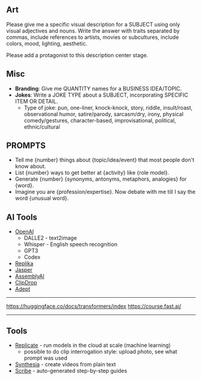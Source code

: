 ## Art

Please give me a specific visual description for a SUBJECT using only visual adjectives and nouns. Write the answer with traits separated by commas, include references to artists, movies or subcultures, include colors, mood, lighting, aesthetic.

Please add a protagonist to this description center stage.

## Misc

- **Branding**: Give me QUANTITY names for a BUSINESS IDEA/TOPIC.
- **Jokes**: Write a JOKE TYPE about a SUBJECT, incorporating SPECIFIC ITEM OR DETAIL.
  - Type of joke: pun, one-liner, knock-knock, story, riddle, insult/roast, observational humor, satire/parody, sarcasm/dry, irony, physical comedy/gestures, character-based, improvisational, political, ethnic/cultural

## PROMPTS

- Tell me {number} things about {topic/idea/event} that most people don't know about.
- List {number} ways to get better at {activity} like {role model}.
- Generate {number} {synonyms, antonyms, metaphors, analogies} for {word}.
- Imagine you are {profession/expertise}. Now debate with me till I say the word {unusual word}.

## AI Tools

- [OpenAI](https://openai.com/)
  - DALLE2 - text2image
  - Whisper - English speech recognition
  - GPT3
  - Codex
- [Replika](https://replika.ai/)
- [Jasper](https://www.jasper.ai/)
- [AssemblyAI](https://www.assemblyai.com/)
- [ClipDrop](https://clipdrop.co/)
- [Adept](https://www.adept.ai/)

---

https://huggingface.co/docs/transformers/index
https://course.fast.ai/

---

## Tools

- [Replicate](https://replicate.com/) - run models in the cloud at scale (machine learning)
  - possible to do clip interrogation style: upload photo, see what prompt was used
- [Synthesia](https://www.synthesia.io/) - create videos from plain text
- [Scribe](https://getscribe.how/chrome) - auto-generated step-by-step guides
